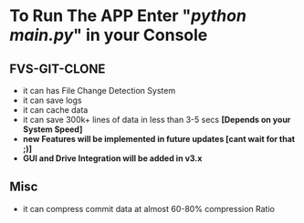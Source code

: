 
# __To Run The APP Enter "<span style="color:blue">__*python main.py*__</span>" in your Console__

## FVS-GIT-CLONE

* it can has File Change Detection System
* it can save logs
* it can cache data
* it can save 300k+ lines of data in less than 3-5 secs __[Depends on your System Speed]__
* __new Features will be implemented in future updates [cant wait for that ;)]__
* __GUI and Drive Integration will be added in v3.x__


## Misc
* it can compress commit data at almost 60-80% compression Ratio
